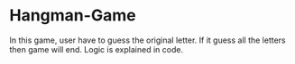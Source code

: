 # Hangman-Game
In this game, user have to guess the original letter. If it guess all the letters then game will end.
Logic is explained in code.
